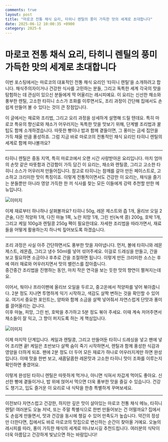 ```yaml
---
comments: true
layout: post
title: "마로코 전통 채식 요리, 타히니 렌틸의 풍미 가득한 맛의 세계로 초대합니다"
date: 2025-06-12 10:00:35 +0900
category: 2025-6
---
```


# 마로코 전통 채식 요리, 타히니 렌틸의 풍미 가득한 맛의 세계로 초대합니다

이번 포스팅에서는 마로코의 대표적인 전통 채식 요리인 ‘타히니 렌틸’을 소개하려고 합니다. 채식주의자이거나 건강한 식사를 고민하는 분들, 그리고 독특한 세계 각국의 맛을 탐험하는 데 관심이 있으신 분들에게 딱 어울리는 레시피예요. 이 요리는 신선한 채소와 풍부한 렌틸, 고소한 타히니 소스가 조화를 이루면서도, 조리 과정이 간단해 집에서도 손쉽게 만들어 볼 수 있다는 것이 큰 장점입니다.

이 글에서는 재료와 조리법, 그리고 요리 과정을 상세하게 설명해 드릴 텐데요. 특히 마로코 특유의 향신료와 채소가 어우러지는 독특한 맛을 맛보기 위해, 단계별 조리법과 꿀팁도 함께 소개하겠습니다. 따뜻한 빵이나 밥과 함께 곁들이면, 그 풍미는 금세 집안을 가득 채울 만큼 풍성하죠. 그럼 지금 바로 마로코의 전통적인 채식 요리인 타히니 렌틸의 세계로 함께 떠나볼까요?

---

타히니 렌틸은 중동 지역, 특히 마로코에서 오랜 시간 사랑받아온 요리입니다. 마치 엄마의 손맛 같은 따뜻함과 건강함이 가득 담긴 이 요리는, 채소와 렌틸콩, 그리고 고소한 타히니 소스가 어우러져 만들어집니다. 참고로 타히니는 참깨를 갈아 만든 페이스트로, 고소하고 크리미한 맛이 특징이죠. 이렇게 전통적이면서도 건강한 이 요리는, 채식을 즐기는 분들뿐만 아니라 영양 가득한 한 끼 식사를 찾는 모든 이들에게 강력 추천할 만한 메뉴입니다.

![이미지](https://www.themealdb.com/images/media/meals/vpxyqt1511464175.jpg)  

이제 재료부터 하나하나 살펴볼까요? 타히니 50g, 레몬 제스트와 즙 1개, 올리브 오일 2큰술, 다진 적양파 1개, 다진 마늘 1쪽, 노란 피망 1개, 그린 빈(녹색 콩) 200g, 호박 1개, 그리고 케일 100g과 렌틸콩 250g 팩이 필요한데요. 자세한 조리법을 따라가면서, 재료들을 어떻게 활용하는지 하나씩 짚어보도록 하겠습니다.

---

조리 과정은 사실 아주 간단하면서도 풍부한 맛을 자아냅니다. 먼저, 볼에 타히니와 레몬 제스트, 레몬즙, 그리고 냉수 50ml를 넣어 섞어주세요. 이걸로 드레싱을 만들고, 간을 보고 필요하면 소금이나 후추로 간을 조절하면 됩니다. 이렇게 만든 크리미한 소스는 후에 여러 재료와 어우러지면서 맛의 밸런스를 잡아줍니다.  
중간중간 조리법을 진행하는 동안, 마치 작은 연극을 보는 듯한 맛의 향연이 펼쳐지는데요.

이어서, 웍이나 프라이팬에 올리브 오일을 두르고, 중고온에서 적양파를 넣어 볶아줍니다. 2분 정도 지나면 투명하게 익기 시작하고, 색감도 살짝 변하는 것을 확인할 수 있어요. 여기서 중요한 포인트는, 양파와 함께 소금을 살짝 넣어줘서 자연스럽게 단맛과 풍미를 끌어올리는 겁니다.  
이후 마늘, 피망, 그린 빈, 호박을 추가하고 5분 정도 볶아 주세요. 이때 계속 저어주면서 채소들이 잘 익고, 그 향이 퍼지도록 하는 게 핵심입니다.  

![이미지](https://www.themealdb.com/images/media/meals/vpxyqt1511464175.jpg)  

이제 마지막 단계입니다. 케일과 렌틸콩, 그리고 만들어둔 타히니 드레싱을 넣고 팬에 넣어 조리면 끝! 케일은 초반보다 살짝 숨이 죽기 시작하면서, 렌틸과 함께 풍성한 식감과 영양을 더하게 되죠. 팬에 2분 정도 더 두어 모든 재료가 하나로 어우러지게만 하면 완성입니다. 이때 맛을 한번 보고, 새콤달콤한 레몬맛과 고소한 타히니 맛이 조화를 이루는지 확인하면 좋겠어요.

이렇게 완성된 타히니 렌틸은 따뜻하게 먹거나, 아니면 식혀서 차갑게 먹어도 좋아요. 신선한 빵에 곁들이거나, 밥 위에 얹어서 먹으면 더욱 풍부한 맛을 즐길 수 있습니다. 건강도 챙기고, 입도 즐거운 이 요리로 내 식탁을 한층 특별하게 꾸며보세요.

---

이전보다 자연스럽고 건강한, 하지만 깊은 맛이 살아있는 마로코 전통 채식 메뉴, 타히니 렌틸! 여러분도 오늘 저녁, 또는 주말 특별식으로 한번 만들어보는 건 어떨까요? 집에서도 손쉽게 만들면서, 맛과 건강을 동시에 챙길 수 있어 만족도가 높습니다. 약간의 정성만 더한다면, 집에서도 바로 마로코의 맛집으로 변신하는 순간이 찾아올 거예요. 오늘의 레시피를 따라, 풍미 가득한 채식의 세계로 떠나보시길 추천드립니다. 여러분의 식탁이 더욱 아름답고 건강하게 빛났으면 하는 바람입니다!